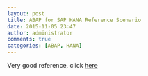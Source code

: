 ```yaml
---
layout: post
title: ABAP for SAP HANA Reference Scenario
date: 2015-11-05 23:47
author: administrator
comments: true
categories: [ABAP, HANA]
---
```

Very good reference, click <a href="http://scn.sap.com/docs/DOC-35518" target="_blank">here</a>
